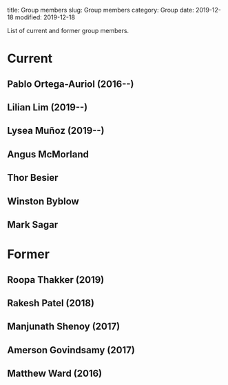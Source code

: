 title: Group members
slug: Group members
category: Group
date: 2019-12-18
modified: 2019-12-18

List of current and former group members.

# Current #

## Pablo Ortega-Auriol (2016--) ##

## Lilian Lim (2019--) ##

## Lysea Muñoz (2019--) ##

## Angus McMorland ##

## Thor Besier ##

## Winston Byblow ##

## Mark Sagar ##

# Former #

## Roopa Thakker (2019) ##

## Rakesh Patel (2018) ##

## Manjunath Shenoy (2017) ##

## Amerson Govindsamy (2017) ##

## Matthew Ward (2016) ##
